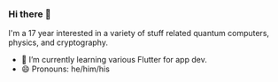 ### Hi there 👋
I'm a 17 year interested in a variety of stuff related quantum computers, physics, and cryptography.

- 🌱 I’m currently learning various Flutter for app dev.
- 😄 Pronouns: he/him/his
